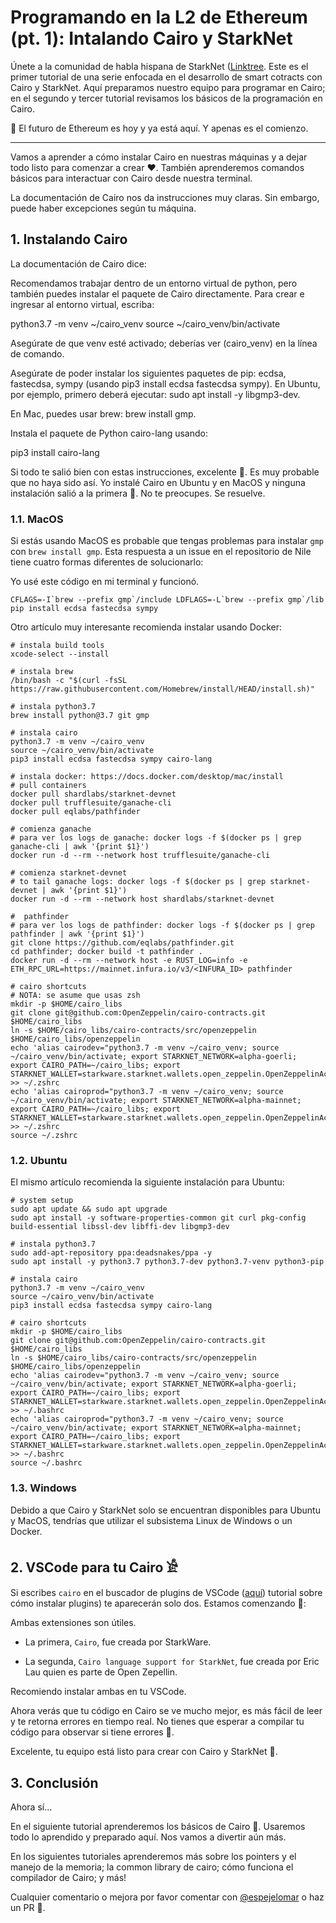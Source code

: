 
# Programando en la L2 de Ethereum (pt. 1): Intalando Cairo y StarkNet

Únete a la comunidad de habla hispana de StarkNet ([Linktree](https://linktr.ee/starknet_es). Este es el primer tutorial de una serie enfocada en el desarrollo de smart cotracts con Cairo y StarkNet. Aquí preparamos nuestro equipo para programar en Cairo; en el segundo y tercer tutorial revisamos los básicos de la programación en Cairo.

🚀 El futuro de Ethereum es hoy y ya está aquí. Y apenas es el comienzo.

---

Vamos a aprender a cómo instalar Cairo en nuestras máquinas y a dejar todo listo para comenzar a crear ❤️. También aprenderemos comandos básicos para interactuar con Cairo desde nuestra terminal.

La documentación de Cairo nos da instrucciones muy claras. Sin embargo, puede haber excepciones según tu máquina.

## 1. Instalando Cairo

La documentación de Cairo dice:

Recomendamos trabajar dentro de un entorno virtual de python, pero también puedes instalar el paquete de Cairo directamente. Para crear e ingresar al entorno virtual, escriba:

python3.7 -m venv ~/cairo_venv
source ~/cairo_venv/bin/activate

Asegúrate de que venv esté activado; deberías ver (cairo_venv) en la línea de comando.

Asegúrate de poder instalar los siguientes paquetes de pip: ecdsa, fastecdsa, sympy (usando pip3 install ecdsa fastecdsa sympy). En Ubuntu, por ejemplo, primero deberá ejecutar: sudo apt install -y libgmp3-dev.

En Mac, puedes usar brew: brew install gmp.

Instala el paquete de Python cairo-lang usando:

pip3 install cairo-lang

Si todo te salió bien con estas instrucciones, excelente 🥳. Es muy probable que no haya sido así. Yo instalé Cairo en Ubuntu y en MacOS y ninguna instalación salió a la primera 🙉. No te preocupes. Se resuelve.

### 1.1. MacOS

Si estás usando MacOS es probable que tengas problemas para instalar `gmp` con `brew install gmp`. Esta respuesta a un issue en el repositorio de Nile tiene cuatro formas diferentes de solucionarlo:

Yo usé este código en mi terminal y funcionó.

```
CFLAGS=-I`brew --prefix gmp`/include LDFLAGS=-L`brew --prefix gmp`/lib pip install ecdsa fastecdsa sympy
```

Otro artículo muy interesante recomienda instalar usando Docker:

```
# instala build tools
xcode-select --install

# instala brew
/bin/bash -c "$(curl -fsSL https://raw.githubusercontent.com/Homebrew/install/HEAD/install.sh)"

# instala python3.7
brew install python@3.7 git gmp

# instala cairo
python3.7 -m venv ~/cairo_venv
source ~/cairo_venv/bin/activate
pip3 install ecdsa fastecdsa sympy cairo-lang

# instala docker: https://docs.docker.com/desktop/mac/install
# pull containers
docker pull shardlabs/starknet-devnet
docker pull trufflesuite/ganache-cli
docker pull eqlabs/pathfinder

# comienza ganache
# para ver los logs de ganache: docker logs -f $(docker ps | grep ganache-cli | awk '{print $1}')
docker run -d --rm --network host trufflesuite/ganache-cli

# comienza starknet-devnet
# to tail ganache logs: docker logs -f $(docker ps | grep starknet-devnet | awk '{print $1}')
docker run -d --rm --network host shardlabs/starknet-devnet

#  pathfinder
# para ver los logs de pathfinder: docker logs -f $(docker ps | grep pathfinder | awk '{print $1}')
git clone https://github.com/eqlabs/pathfinder.git
cd pathfinder; docker build -t pathfinder .
docker run -d --rm --network host -e RUST_LOG=info -e ETH_RPC_URL=https://mainnet.infura.io/v3/<INFURA_ID> pathfinder

# cairo shortcuts
# NOTA: se asume que usas zsh
mkdir -p $HOME/cairo_libs
git clone git@github.com:OpenZeppelin/cairo-contracts.git $HOME/cairo_libs
ln -s $HOME/cairo_libs/cairo-contracts/src/openzeppelin $HOME/cairo_libs/openzeppelin
echo 'alias cairodev="python3.7 -m venv ~/cairo_venv; source ~/cairo_venv/bin/activate; export STARKNET_NETWORK=alpha-goerli; export CAIRO_PATH=~/cairo_libs; export STARKNET_WALLET=starkware.starknet.wallets.open_zeppelin.OpenZeppelinAccount"' >> ~/.zshrc
echo 'alias cairoprod="python3.7 -m venv ~/cairo_venv; source ~/cairo_venv/bin/activate; export STARKNET_NETWORK=alpha-mainnet; export CAIRO_PATH=~/cairo_libs; export STARKNET_WALLET=starkware.starknet.wallets.open_zeppelin.OpenZeppelinAccount"' >> ~/.zshrc
source ~/.zshrc
```

### 1.2. Ubuntu

El mismo artículo recomienda la siguiente instalación para Ubuntu:

```
# system setup
sudo apt update && sudo apt upgrade
sudo apt install -y software-properties-common git curl pkg-config build-essential libssl-dev libffi-dev libgmp3-dev

# instala python3.7
sudo add-apt-repository ppa:deadsnakes/ppa -y
sudo apt install -y python3.7 python3.7-dev python3.7-venv python3-pip

# instala cairo
python3.7 -m venv ~/cairo_venv
source ~/cairo_venv/bin/activate
pip3 install ecdsa fastecdsa sympy cairo-lang

# cairo shortcuts
mkdir -p $HOME/cairo_libs
git clone git@github.com:OpenZeppelin/cairo-contracts.git $HOME/cairo_libs
ln -s $HOME/cairo_libs/cairo-contracts/src/openzeppelin $HOME/cairo_libs/openzeppelin
echo 'alias cairodev="python3.7 -m venv ~/cairo_venv; source ~/cairo_venv/bin/activate; export STARKNET_NETWORK=alpha-goerli; export CAIRO_PATH=~/cairo_libs; export STARKNET_WALLET=starkware.starknet.wallets.open_zeppelin.OpenZeppelinAccount"' >> ~/.bashrc
echo 'alias cairoprod="python3.7 -m venv ~/cairo_venv; source ~/cairo_venv/bin/activate; export STARKNET_NETWORK=alpha-mainnet; export CAIRO_PATH=~/cairo_libs; export STARKNET_WALLET=starkware.starknet.wallets.open_zeppelin.OpenZeppelinAccount"' >> ~/.bashrc
source ~/.bashrc
```

### 1.3. Windows

Debido a que Cairo y StarkNet solo se encuentran disponibles para Ubuntu y MacOS, tendrías que utilizar el subsistema Linux de Windows o un Docker.

## 2. VSCode para tu Cairo 𓀀

Si escribes `cairo` en el buscador de plugins de VSCode ([aquí](https://code.visualstudio.com/docs/editor/extension-marketplace#:~:text=You%20can%20browse%20and%20install,on%20the%20VS%20Code%20Marketplace.)) tutorial sobre cómo instalar plugins) te aparecerán solo dos. Estamos comenzando 🚀:

Ambas extensiones son útiles.

* La primera, `Cairo`, fue creada por StarkWare.

* La segunda, `Cairo language support for StarkNet`, fue creada por Eric Lau quien es parte de Open Zepellin.

Recomiendo instalar ambas en tu VSCode.

Ahora verás que tu código en Cairo se ve mucho mejor, es más fácil de leer y te retorna errores en tiempo real. No tienes que esperar a compilar tu código para observar si tiene errores 🥳.

Excelente, tu equipo está listo para crear con Cairo y StarkNet 🚀.


## 3. Conclusión

Ahora sí…

En el siguiente tutorial aprenderemos los básicos de Cairo 🥳. Usaremos todo lo aprendido y preparado aquí. Nos vamos a divertir aún más.

En los siguientes tutoriales aprenderemos más sobre los pointers y el manejo de la memoria; la common library de cairo; cómo funciona el compilador de Cairo; y más!

Cualquier comentario o mejora por favor comentar con [@espejelomar](https://twitter.com/espejelomar) o haz un PR 🌈.
